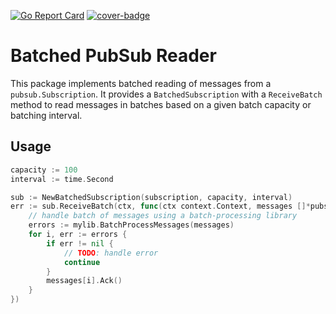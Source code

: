 [![Go Report Card](https://goreportcard.com/badge/github.com/ubntc/go/batsub)](https://goreportcard.com/report/github.com/ubntc/go/batsub)
[![cover-badge](https://img.shields.io/badge/coverage-96%25-brightgreen.svg?longCache=true&style=flat)](Makefile#9)

# Batched PubSub Reader
This package implements batched reading of messages from a `pubsub.Subscription`.
It provides a `BatchedSubscription` with a `ReceiveBatch` method to read messages in batches
based on a given batch capacity or batching interval.

## Usage

```go
capacity := 100
interval := time.Second

sub := NewBatchedSubscription(subscription, capacity, interval)
err := sub.ReceiveBatch(ctx, func(ctx context.Context, messages []*pubsub.Message){
    // handle batch of messages using a batch-processing library
    errors := mylib.BatchProcessMessages(messages)
    for i, err := errors {
        if err != nil {
            // TODO: handle error
            continue
        }
        messages[i].Ack()
    }
})
```
